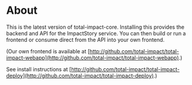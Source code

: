 # About

This is the latest version of total-impact-core. Installing this provides the 
backend and API for the ImpactStory service. You can then build or run a 
frontend or consume direct from the API into your own frontend.

(Our own frontend is available at [http://github.com/total-impact/total-impact-webapp](http://github.com/total-impact/total-impact-webapp).)

See install instructions at [http://github.com/total-impact/total-impact-deploy](http://github.com/total-impact/total-impact-deploy).)



